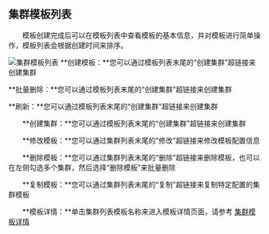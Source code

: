 ## 集群模板列表

　　模板创建完成后可以在模板列表中查看模板的基本信息，并对模板进行简单操作，模板列表会根据创建时间来排序。
  
  ![集群模板列表](http://kmr-bj.ks3-cn-beijing.ksyun.com/doc_pic/jqmb1.png)
**创建模板：**您可以通过模板列表末尾的“创建集群”超链接来创建集群
  
  **批量删除：**您可以通过模板列表末尾的“创建集群”超链接来创建集群
  
  **刷新：**您可以通过模板列表末尾的“创建集群”超链接来创建集群
  
　　**创建集群：**您可以通过模板列表末尾的“创建集群”超链接来创建集群
  
　　**修改模板：**您可以通过集群列表末尾的“修改”超链接来修改模板配置信息
  
　　**删除模板：**您可以通过集群列表末尾的“删除”超链接来删除模板，也可以在左侧勾选多个集群，然后选择“删除模板”来批量删除
  
　　**复制模板：**您可以通过集群列表末尾的“复制”超链接来复制特定配置的集群模板
  
　　**模板详情：**单击集群列表模板名称来进入模板详情页面，请参考 [集群模板详情](ji_qun_mu_ban_xiang_qing.md)

